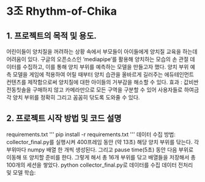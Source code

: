 # 3조 Rhythm-of-Chika


## 1. 프로젝트의 목적 및 용도.
어린이들이 양치질을 꺼려하는 상황 속에서 부모들이 아이들에게 양치질 교육을 하는데 어려움이 있다.
구글의 오픈소스인 ‘mediapipe’를 활용해 양치하는 모습의 손 관절 데이터를 수집하고, 이를 통해 양치 부위를 예측하는 모델을 만들고자 했다. 
양치 부위 예측 모델을 게임에 적용하여 어릴 때부터 양치 습관을 올바르게 길러주는 에듀테인먼트 컨텐츠를 제작함으로써 양치질에 대한 아이들의 거부감을 해소할 수 있다.
효과 : 값비싼 전동칫솔을 구매하지 않고 카메라만으로 모든 구역을 구분할 수 있어 사용자들로 하여금 각 양치 부위를 정확히 그리고 꼼꼼히 닦도록 도와줄 수 있다.


## 2. 프로젝트 시작 방법 및 코드 설명
requirements.txt 
'''
 pip install -r requirements.txt
'''
데이터 수집 방법: collector_final.py를 실행시켜 400프레임 동안 (약 13초) 해당 양치 부위를 닦는다. 각 부위마다 numpy 배열 한 개씩 생성된다. 그리고 pause time(5초) 동안 다음 부위로 이동해 또 양치할 준비를 한다. 그렇게 해서 총 16개 부위를 닦고 배열들을 저장해서 총 100개의 세션을 쌓았다. 
 python collector_final.py로 데이터를 수집
데이터 전처리 및 모델 학습:
